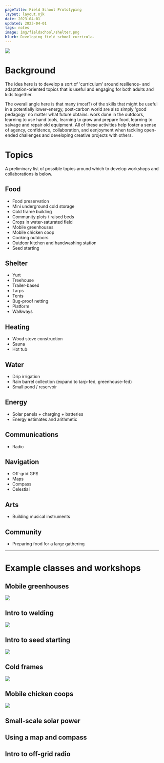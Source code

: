 ```yaml
---
pageTitle: Field School Prototyping 
layout: layout.njk
date: 2023-04-01
updated: 2023-04-01
tags: notes 
image: img/fieldschool/shelter.png
blurb: Developing field school curricula. 
---
```


[![](/img/fieldschool/shelter.png)](/img/fieldschool/shelter.png)

# Background

The idea here is to develop a sort of 'curriculum' around resilience- and adaptation-oriented topics that is useful and engaging for both adults and kids together.   

The overall angle here is that many (most?) of the skills that might be useful in a potentially lower-energy, post-carbon world are also simply 'good pedagogy' no matter what future obtains: work done in the outdoors, learning to use hand tools, learning to grow and prepare food, learning to salvage and repair old equipment.  All of these activities help foster a sense of agency, confidence, collaboration, and eenjoyment when tackling open-ended challenges and developing creative projects with others.   

# Topics

A preliminary list of possible topics around which to develop workshops and collaborations is below. 
## Food
- Food preservation
- Mini underground cold storage
- Cold frame building
- Community plots / raised beds
- Crops in water-saturated field
- Mobile greenhouses
- Mobile chicken coop
- Cooking outdoors
- Outdoor kitchen and handwashing station
- Seed starting

## Shelter
- Yurt
- Treehouse
- Trailer-based 
- Tarps
- Tents
- Bug-proof netting
- Platform
- Walkways

## Heating
- Wood stove construction
- Sauna
- Hot tub

## Water
- Drip irrigation
- Rain barrel collection (expand to tarp-fed, greenhouse-fed)
- Small pond / reservoir

## Energy
- Solar panels + charging + batteries
- Energy estimates and arithmetic 

## Communications
- Radio

## Navigation
- Off-grid GPS
- Maps
- Compass
- Celestial

## Arts
- Building musical instruments

## Community
- Preparing food for a large gathering 

---

# Example classes and workshops  

## Mobile greenhouses 
[![](/img/fieldschool/mobile_green_2.png)](/img/fieldschool/mobile_green_2.png)

## Intro to welding

[![](/img/fieldschool/welding.jpg)](/img/fieldschool/welding.jpg)

## Intro to seed starting

[![](/img/fieldschool/seedlings.png)](/img/fieldschool/seedlings.png)

<!--
## Mobile shelters

[![](/img/fieldschool/shelter_construction.png)](/img/fieldschool/shelter_construction.png)
-->

## Cold frames 

[![](/img/fieldschool/cold_frames_2.png)](/img/fieldschool/cold_frames_2.png)

## Mobile chicken coops

[![](/img/fieldschool/mobile_coop.png)](/img/fieldschool/mobile_coop.png)

## Small-scale solar power

## Using a map and compass

## Intro to off-grid radio

